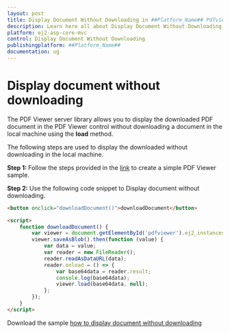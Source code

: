```yaml
---
layout: post
title: Display Document Without Downloading in ##Platform_Name## Pdfviewer Component
description: Learn here all about Display Document Without Downloading in Syncfusion ##Platform_Name## Pdfviewer component and more.
platform: ej2-asp-core-mvc
control: Display Document Without Downloading
publishingplatform: ##Platform_Name##
documentation: ug
---
```



# Display document without downloading

The PDF Viewer server library allows you to display the downloaded PDF document in the PDF Viewer control without downloading a document in the local machine using the **load** method.

The following steps are used to display the downloaded without downloading in the local machine.

**Step 1:** Follow the steps provided in the [link](https://ej2.syncfusion.com/aspnetcore/documentation/pdfviewer/getting-started/) to create a simple PDF Viewer sample.

**Step 2:** Use the following code snippet to Display document without downloading.

```html
<button onclick="downloadDocument()">downloadDocument</button>

<script>
    function downloadDocument() {
        var viewer = document.getElementById('pdfviewer').ej2_instances[0];
        viewer.saveAsBlob().then(function (value) {
            var data = value;
            var reader = new FileReader();
            reader.readAsDataURL(data);
            reader.onload = () => {
                var base64data = reader.result;
                console.log(base64data);
                viewer.load(base64data, null);
            };
        });
    }
</script>
```

Download the sample [how to display document without downloading](https://www.syncfusion.com/downloads/support/directtrac/general/ze/Coresample-473210677.zip)